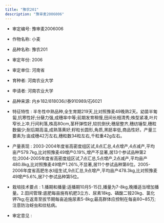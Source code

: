 ```yaml
---
title: "豫农201"
description: "豫审麦2006006"
---
```

* 审定编号:  豫审麦2006006

*  作物名称:  小麦

*  品种名称:  豫农201

*  审定年份:  2006

*  审定单位:  河南省

* 育种者:  河南农业大学

*  申请者:  河南农业大学

*  品种来源:  内乡182/818036//泰910989/石6021

*  特征特性 : 
半冬性中熟品种,全生育期219天,比对照豫麦49晚熟2天。幼苗半匍匐,抗寒性好;分蘖力强,成穗率中等;前期发育稍慢,田间长相清秀;株型紧凑,叶片窄长上冲,行间利落,株高80cm,茎秆弹性好,较抗倒伏;穗层整齐,穗纺锤型,穗粒数偏少;耐后期高温,成熟落黄好;籽粒长圆形,角质,黑胚率低,商品性好。产量三要素为:亩成穗42万左右,穗粒数34粒左右,千粒重42g左右。
 
*  产量表现 : 
2003-2004年度省高密度组区试,8点汇总,4点增产,4点减产,平均亩产579.7kg,比对照豫麦49增产0.19%,增产不显著,居13个参试品种第2位;2004-2005年度省高密度组区试,7点汇总,5点增产,2点减产,平均亩产480.8kg,比对照豫麦49增产1.26%,不显著,居11个参试品种第6位。2005-2006年度省高肥冬水Ⅰ组生试,9点汇总,9点增产,平均亩产478.3kg,比对照豫麦49增产5.6%,居7个参试品种第5位。

*  栽培技术要点 : 
1.播期和播量:适播期10月5-15日,播量为7-8kg,晚播适当增加播量。2.田间管理:底肥每亩施有机肥3立方、尿素18kg、磷酸二铵20kg、氯化钾7kg;在返青至拔节期每亩追施尿素5-8kg;最高群体应控制在每亩80~85万;注意防治蚜虫和纹枯病。

*  审定意见 : 

